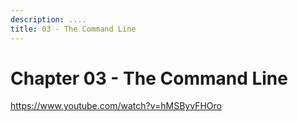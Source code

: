 ```yaml
---
description: ....
title: 03 - The Command Line
---
```


# Chapter 03 - The Command Line

https://www.youtube.com/watch?v=hMSByvFHOro